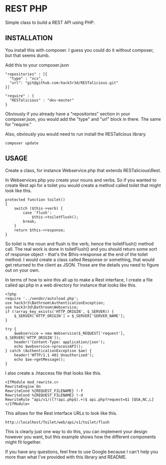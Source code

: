 # REST PHP

Simple class to build a REST API using PHP.

## INSTALLATION
You install this with composer. I guess you could do it without composer,
but that seems dumb.

Add this to your composer.json

```
"repositories" : [{
  "type" : "vcs",
  "url": "git@github.com:hack3r3d/RESTalicious.git"
}]
```

```
"require" : {
  "RESTalicious" : "dev-master"
}
```

Obviously if you already have a "repositories" section in your composer.json,
you would add the "type" and "url" block in there. The same for "require."

Also, obviously you would need to run install the RESTalicious library.

```
composer update
```

## USAGE

Create a class, for instance Webservice.php that extends RESTalicious\Rest.

In Webservices.php you create your nouns and verbs. So if you wanted
to create Rest api for a toilet you would create a method called toilet
that might look like this.

```
protected function toilet()
{
    switch ($this->verb) {
        case 'flush':
            $this->toiletFlush();
        break;
    }
    return $this->response;
}
```

So toilet is the noun and flush is the verb, hence the toiletFlush() method
call. The real work is done in toiletFlush() and you should return some 
sort of response object - that's the $this->response at the end of the
toilet method. I would create a class called Response or something, that
would get returned to the client as JSON. Those are the details you
need to figure out on your own.

In terms of how to wire this all up to make a Rest interface, I 
create a file called api.php in a web directory for instance
that looks like this.

```
<?php
require '../vendor/autoload.php';
use hack3r3\Bathroom\AuthenticationException;
use hack3r3d\Bathroom\Webservice;
if (!array_key_exists('HTTP_ORIGIN', $_SERVER)) {
    $_SERVER['HTTP_ORIGIN'] = $_SERVER['SERVER_NAME'];
}

try {
    $webservice = new Webservice($_REQUEST['request'], $_SERVER['HTTP_ORIGIN']);
    header('Content-Type: application/json');
    echo $webservice->processAPI();
} catch (AuthenticationException $ae) {
    header('HTTP/1.1 401 Unauthorized');
    echo $ae->getMessage();
}
```

I also create a .htaccess file that looks like this.

```
<IfModule mod_rewrite.c>
RewriteEngine On
RewriteCond %{REQUEST_FILENAME} !-f
RewriteCond %{REQUEST_FILENAME} !-d
RewriteRule ^api/v1/((?!api.php$).+)$ api.php?request=$1 [QSA,NC,L]
</IfModule>
```

This allows for the Rest interface URLs to look like this.

```
http://localhost/Toilet/web/api/v1/toilet/flush
```

This is clearly just one way to do this, you can implement your design
however you want, but this example shows how the different components
might fit together.

If you have any questions, feel free to use Google because I can't help
you more than what I've provided with this library and README.
